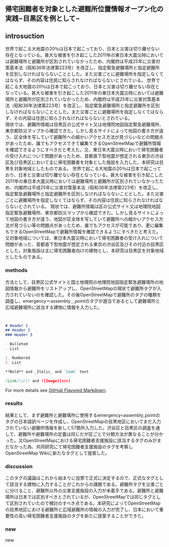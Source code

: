 ## 帰宅困難者を対象とした避難所位置情報オープン化の実践−目黒区を例として−
## introsuction
世界で起こる大地震の20％は日本で起こっており、日本と災害は切り離せない存在となっている。甚大な被害を引き起こした2011年の東日本大震災時においては避難場所と避難所が区別されていなかったため、内閣府は平成25年に災害対策基本法（昭和36年法律第223号）を改正し、指定緊急避難場所と指定避難所を区別しなければならないこととした。また災害ごとに避難場所を指定しなくてはならず、その内容は住民に知らされなければならないとされている。
世界で起こる大地震の20％は日本で起こっており、日本と災害は切り離せない存在となっている。甚大な被害を引き起こした2011年の東日本大震災時においては避難場所と避難所が区別されていなかったため、内閣府は平成25年に災害対策基本法（昭和36年法律第223号）を改正し、指定緊急避難場所と指定避難所を区別しなければならないこととした。また災害ごとに避難場所を指定しなくてはならず、その内容は住民に知らされなければならないとされている。
<br>現状では、避難所情報は目黒区の公式サイト又は地理院地図指定緊急避難場所、東京都防災マップから確認できた。しかし見るサイトによって地図の書き方が違う、区全体を写していて避難所への細かいアクセス方法が見づらいなどの問題点があったため、誰でもアクセスできて編集できるOpenStreetMapで避難所情報を確認できるようにすべきだと考えた。又、東日本大震災時において帰宅困難者の受け入れについて問題があったため、首都直下型地震が想定される東京の渋谷区及び目黒区において主に帰宅困難者を対象とした施設を入力した。本研究は目黒を対象地域としたものである。
世界で起こる大地震の20％は日本で起こっており、日本と災害は切り離せない存在となっている。甚大な被害を引き起こした2011年の東日本大震災時においては避難場所と避難所が区別されていなかったため、内閣府は平成25年に災害対策基本法（昭和36年法律第223号）を改正し、指定緊急避難場所と指定避難所を区別しなければならないこととした。また災害ごとに避難場所を指定しなくてはならず、その内容は住民に知らされなければならないとされている。
現状では、避難所情報は区の公式サイト又は地理院地図指定緊急避難場所、東京都防災マップから確認できた。しかし見るサイトによって地図の書き方が違う、地図が区全体を写していて避難所への細かいアクセス方法が見づらい等の問題点があったため、誰でもアクセスが可能であり、更に編集もできるOpenStreetMapで避難所情報を確認できるようにすべきだと考えた。又対象地域については、東日本大震災時において帰宅困難者の受け入れについて問題があった、首都直下型地震が想定される東京の渋谷区及びその付近の目黒区とした。対象施設は主に帰宅困難者向けの建物とし、本研究は目黒区を対象地域としたものである。


### methods

方法として、目黒区公式サイトと国土地理院の地理院地図指定緊急避難場所の地図情報から避難所をリストアップし、OpenStreetMapの現状で避難所タグが入力されていないのを確認した。その後OpenStreetMapで避難所のタグの種類を調査し、emergency＝assembly＿pointのタグが適当であるとして避難場所と広域避難場所に該当する建物に情報を入力した。

```markdown


# Header 1
## Header 2
### Header 3

- Bulleted
- List

1. Numbered
2. List

**Bold** and _Italic_ and `Code` text

[Link](url) and ![Image](src)
```

For more details see [GitHub Flavored Markdown](https://guides.github.com/features/mastering-markdown/).

### results

結果として、まず避難所と避難場所に使用するemergency=assembly_pointのタグの日本語訳ページを作成し、OpenStreetMapの目黒地区においてまだ入力されていない避難所情報を新しく57箇所入力した。渋谷区と目黒区の調査を通して、避難所や避難場所の定義は同じだが区ごとで分類方法が異なることが分かった。又OpenStreetMapにおける帰宅困難者支援施設に該当するタグのみがまだなかった為、共同研究にて帰宅困難者支援施設のタグを考察しOpenStreetMap Wikiに新たなタグとして提案した。

### discussion

このタグの議論はこれから始まりに投票で正式に決定するので、正式なタグとして該当する建物に入力することがこれからの課題である。避難所タグを災害ごとに分けること、避難所以外の災害支援施設の入力が未着手である。避難所と避難場所は日本では区別すべきとされているが、OpenStreetMapでは同じタグとして区別されていたので検討のすべき点である。本研究によってOpenStreetMapの目黒地区における避難所と広域避難所の情報の入力が完了し、日本において重要性の高い帰宅困難者支援施設のタグを新たに提案することができた。
### new

new
